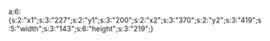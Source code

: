 a:6:{s:2:"x1";s:3:"227";s:2:"y1";s:3:"200";s:2:"x2";s:3:"370";s:2:"y2";s:3:"419";s:5:"width";s:3:"143";s:6:"height";s:3:"219";}